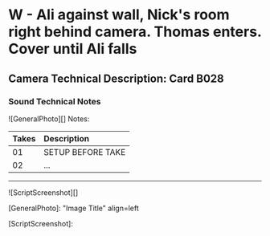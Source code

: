 # W - Ali against wall, Nick's room right behind camera. Thomas enters. Cover until Ali falls

## Camera Technical Description: Card B028

### Sound Technical Notes

![GeneralPhoto][]
Notes: 

| Takes | Description |
|:---|:----|
| 01 | SETUP BEFORE TAKE |
| 02 | ... |

----

![ScriptScreenshot][]


[GeneralPhoto]:  "Image Title" align=left

[ScriptScreenshot]: 
